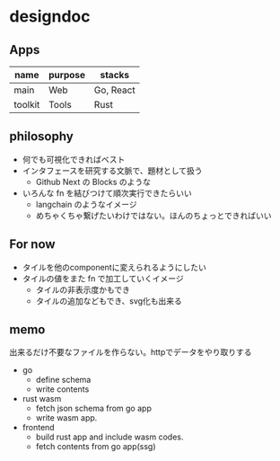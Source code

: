 # designdoc
## Apps
| name | purpose | stacks |
| - | - | - |
| main | Web | Go, React |
| toolkit | Tools | Rust |

## philosophy
- 何でも可視化できればベスト
- インタフェースを研究する文脈で、題材として扱う
  - Github Next の Blocks のような
- いろんな fn を結びつけて順次実行できたらいい
  - langchain のようなイメージ
  - めちゃくちゃ繋げたいわけではない。ほんのちょっとできればいい

## For now
- タイルを他のcomponentに変えられるようにしたい
- タイルの値をまた fn で加工していくイメージ
  - タイルの非表示度かもでき
  - タイルの追加などもでき、svg化も出来る

## memo
出来るだけ不要なファイルを作らない。httpでデータをやり取りする

- go
  - define schema
  - write contents
- rust wasm
  - fetch json schema from go app
  - write wasm app.
- frontend
  - build rust app and include wasm codes.
  - fetch contents from go app(ssg)
